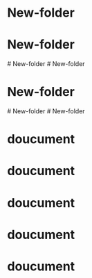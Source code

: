 # New-folder
# New-folder
#   N e w - f o l d e r  
 # New-folder
# New-folder
#   N e w - f o l d e r  
 # New-folder
# doucument
# doucument
# doucument
# doucument
# doucument
